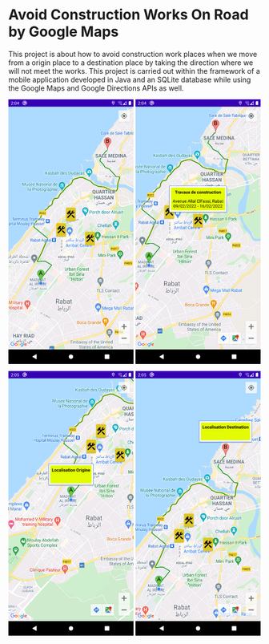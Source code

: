 # Avoid Construction Works On Road by Google Maps

This project is about how to avoid construction work places when we move from a origin place to a destination place by taking the direction where we will not meet the works. This project is carried out within the framework of a mobile application developed in Java and an SQLite database while using the Google Maps and Google Directions APIs as well.

<p align="center">
<img src="static/shot_1.png" alt="1" width="250" align="center"/>    <img src="static/shot_2.png" alt="1" width="250" align="center"/>
</p>
<p align="center">
<img src="static/shot_3.png" alt="1" width="250" align="center"/>    <img src="static/shot_4.png" alt="1" width="250" align="center"/>
</p>